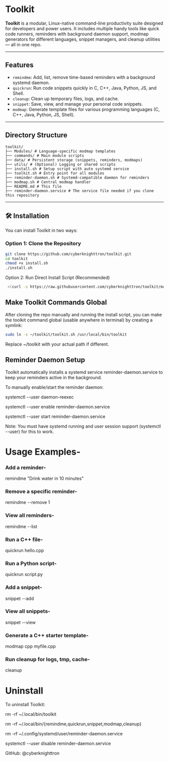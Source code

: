 #  Toolkit

**Toolkit** is a modular, Linux-native command-line productivity suite designed for developers and power users. It includes multiple handy tools like quick code runners, reminders with background daemon support, modmap generators for different languages, snippet managers, and cleanup utilities — all in one repo.

---

##  Features

-  `remindme`: Add, list, remove time-based reminders with a background systemd daemon.
-  `quickrun`: Run code snippets quickly in C, C++, Java, Python, JS, and Shell.
-  `cleanup`: Clean up temporary files, logs, and cache.
-  `snippet`: Save, view, and manage your personal code snippets.
-  `modmap`: Generate template files for various programming languages (C, C++, Java, Python, JS, Shell).

---

##  Directory Structure
```
toolkit/
├── Modules/ # Language-specific modmap templates
├── commands/ # Main module scripts
├── data/ # Persistent storage (snippets, reminders, modmaps)
├── utils/ # (Optional) Logging or shared scripts
├── install.sh # Setup script with auto systemd service
├── toolkit.sh # Entry point for all modules
├── reminder-daemon.sh # Systemd-compatible daemon for reminders
├── modmap.sh # Central modmap handler
├── README.md # This file
├── reminder-daemon.service # The service file needed if you clone this repository  
```
---

## 🛠 Installation

You can install Toolkit in two ways:

###  Option 1: Clone the Repository

```bash
git clone https://github.com/cyberknighttron/toolkit.git
cd toolkit
chmod +x install.sh
./install.sh
```
 Option 2: Run Direct Install Script (Recommended)
```bash
 <(curl -s https://raw.githubusercontent.com/cyberknighttron/toolkit/main/install.sh)
```
##  Make Toolkit Commands Global
After cloning the repo manually and running the install script, you can make the toolkit command global (usable anywhere in terminal) by creating a symlink:

```bash
sudo ln -s ~/toolkit/toolkit.sh /usr/local/bin/toolkit
```
Replace ~/toolkit with your actual path if different.

##  Reminder Daemon Setup

Toolkit automatically installs a systemd service reminder-daemon.service to keep your reminders active in the background.

To manually enable/start the reminder daemon:

systemctl --user daemon-reexec

systemctl --user enable reminder-daemon.service

systemctl --user start reminder-daemon.service

Note: You must have systemd running and user session support (systemctl --user) for this to work.

# Usage Examples-

### Add a reminder-
remindme "Drink water in 10 minutes"

### Remove a specific reminder-
remindme --remove 1

### View all reminders-
remindme --list

### Run a C++ file-
quickrun hello.cpp

### Run a Python script-
quickrun script.py

### Add a snippet-
snippet --add

### View all snippets-
snippet --view

### Generate a C++ starter template-
modmap cpp myfile.cpp

### Run cleanup for logs, tmp, cache-
cleanup

#  Uninstall
To uninstall Toolkit:

rm -rf ~/.local/bin/toolkit

rm -rf ~/.local/bin/{remindme,quickrun,snippet,modmap,cleanup}

rm -rf ~/.config/systemd/user/reminder-daemon.service

systemctl --user disable reminder-daemon.service


GitHub: @cyberknighttron

